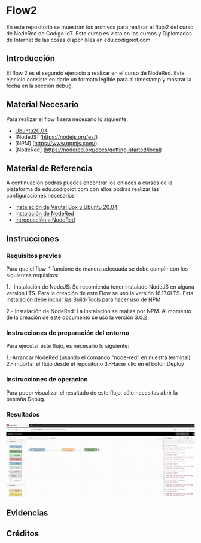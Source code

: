 # Flow2
En este repositorio se muestran los archivos para realizar el flujo2 del curso de NodeRed de Codigo IoT. Este curso es visto en los cursos y Diplomados de Internet de las cosas disponibles en edu.codigoiot.com

## Introducción 

El flow 2 es el segundo ejercicio a realizar en el curso de NodeRed. Este ejecicio consiste en darle un formato legible para al timestamp y mostrar la fecha en la sección debug.

## Material Necesario

Para realizar el flow 1 sera necesario lo siguiente:

- [Ubuntu20.04 ](https://releases.ubuntu.com/20.04/)
- [NodeJS] (https://nodejs.org/es/)
- [NPM] (https://www.npmjs.com/)
- [NodeRed] (https://nodered.org/docs/getting-started/local)

## Material de Referencia

A continuación podras puedes encontrar los enlaces a cursos de la plataforma de edu.codigoiot.com con ellos podras realizar las configuraciones necesarias

- [Instalación de Virutal Box y Ubuntu 20.04](https://edu.codigoiot.com/course/view.php?id=812)
- [Instalación de NodeRed](https://edu.codigoiot.com/enrol/index.php?id=817)
- [Introducción a NodeRed](https://edu.codigoiot.com/enrol/index.php?id=278)

## Instrucciones

### Requisitos previos
Para que el flow-1 funcione de manera adecuada se debe cumplir con los siguientes requisitos:

1.- Instalación de NodeJS: Se recomienda tener instalado NodeJS en alguna versión LTS. Para la creación de este Flow se usó la versión 16.17.0LTS. Esta instalación debe incluir las Build-Tools para hacer uso de NPM

2.- Instalación de NodeRed: La instalación se realiza por NPM. Al momento de la creación de este documento se usó la versión 3.0.2
### Instrucciones de preparación del entorno
Para ejecutar este flujo, es necesario lo siguiente:

1.-Arrancar NodeRed (usando el comando "node-red" en nuestra terminal)
2.-Importar el flujo desde el repositorio
3.-Hacer clic en el boton Deploy

### Instrucciones de operacion
Para poder visualizar el resultado de este flujo, sólo necesitas abrir la pestaña Debug.

### Resultados 

![](https://github.com/Fridaa-Andrade/Flow2/blob/main/imagen-flow2.jpeg)

## Evidencias

## Créditos
